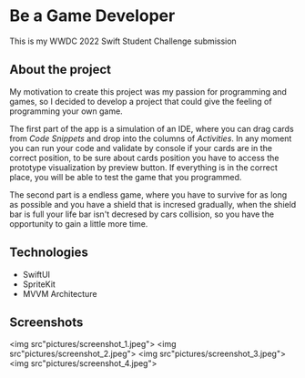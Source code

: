 # Be a Game Developer
This is my WWDC 2022 Swift Student Challenge submission

## About the project

My motivation to create this project was my passion for programming and games, so I decided to develop a project that could give the feeling of programming your own game.

The first part of the app is a simulation of an IDE, where you can drag cards from *Code Snippets* and drop into the columns of *Activities*. In any moment you can run your code and validate by console if your cards are in the correct position, to be sure about cards position you have to access the prototype visualization by preview button. If everything is in the correct place, you will be able to test the game that you programmed.

The second part is a endless game, where you have to survive for as long as possible and you have a shield that is incresed gradually, when the shield bar is full your life bar isn't decresed by cars collision, so you have the opportunity to gain a little more time.

## Technologies
- SwiftUI
- SpriteKit
- MVVM Architecture

## Screenshots
<img src"pictures/screenshot_1.jpeg">
<img src"pictures/screenshot_2.jpeg">
<img src"pictures/screenshot_3.jpeg">
<img src"pictures/screenshot_4.jpeg">
